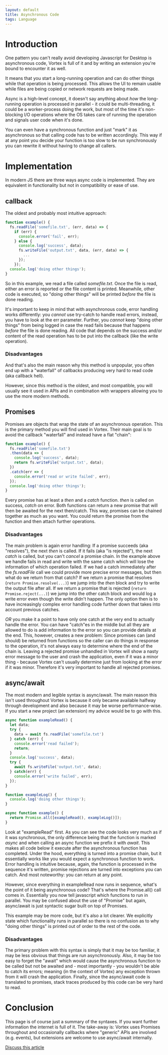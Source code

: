 ```yaml
---
layout: default
title: Asynchronous Code
tags: Language
---
```

# Introduction

One pattern you can't really avoid developing Javascript for Desktop is asynchronous code, Vortex is full of it and by writing an extension you're bound to encounter it as well.

It means that you start a long-running operation and can do other things while that operation is being processed. This allows the UI to remain usable while files are being copied or network requests are being made.

Async is a high-level concept, it doesn't say anything about _how_ the long-running operation is processed in parallel - it could be multi-threading, it could be a worker-process doing the work, but most of the time it's non-blocking I/O operations where the OS takes care of running the operation and signals user code when it's done.

You can even have a synchronous function and just "mark" it as asynchronous so that calling code has to be written accordingly. This way if at any point you decide your function is too slow to be run synchronously you can rewrite it without having to change all callers.

# Implementation

In modern JS there are three ways async code is implemented. They are equivalent in functionality but not in compatibility or ease of use.

## callback

The oldest and probably most intuitive approach:
```JavaScript
function example() {
  fs.readFile('somefile.txt', (err, data) => {
    if (err) {
      console.error('fail', err);
    } else {
      console.log('success', data);
      fs.writeFile('output.txt', data, (err, data) => {
        ...
      });
    });
  console.log('doing other things');
}
```

So in this example, we read a file called _somefile.txt_. Once the file is read, either an error is reported or the file content is printed.
Meanwhile, other code is executed, so "doing other things" will be printed _before_ the file is done reading.

It's important to keep in mind that with asynchronous code, error handling works differently: you _cannot_ use try-catch to handle read errors, instead, you have to look at the err parameter.
Further, you _cannot_ keep "doing other things" from being logged in case the read fails because that happens _before_ the file is done reading. All code that depends on the success and/or content of the read operation has to be put into the callback (like the write operation).

### Disadvantages

And that's also the main reason why this method is unpopular, you often end up with a "waterfall" of callbacks producing very hard to read code (aka callback hell).

However, since this method is the oldest, and most compatible, you will usually see it used in APIs and in combination with wrappers allowing you to use the more modern methods.

## Promises

Promises are objects that wrap the state of an asynchronous operation. This is the primary method you will find used in Vortex.
Their main goal is to avoid the callback "waterfall" and instead have a flat "chain":

``` Javascript
function example() {
  fs.readFile('somefile.txt')
  .then(data => {
    console.log('success', data);
    return fs.writeFile('output.txt', data);
  })
  .catch(err => {
    console.error('read or write failed', err);
  });
  console.log('doing other things');
}
```

Every promise has at least a _then_ and a _catch_ function. _then_ is called on success, _catch_ on error. Both functions can return a new promise that will then be awaited for the next then/catch. This way, promises can be chained together as much as you want. You could return the promise from the function and then attach further operations.

### Disadvantages

The main problem is again error handling: If a promise succeeds (aka "resolves"), the next _then_ is called. If it fails (aka "is rejected"), the next _catch_ is called, but you can't _cancel_ a promise chain.
In the example above we handle fails in read and write with the same catch which will lose the information of which operation failed. If we had a catch immediately after the _fs.readFile_ call we could provide more precise error messages, but then what do we return from that catch? If we return a promise that resolves (`return Promise.resolve(...)`) we jump into the _then_ block and try to write the output file after all. If we return a promise that is rejected (`return Promise.reject(...)`) we jump into the other catch block and would log a write error even though the write didn't happen.
The only option then is to have increasingly complex error handling code further down that takes into account previous catches.

_OR_ you make it a point to have only one catch at the very end to actually handle the error. You can have "catch"es in the middle but all they are allowed to do is add information to the error so you can provide details at the end.
This, however, creates a new problem: Since promises can (and should) be returned from functions so the caller can do things in response to the operation, it's not always easy to determine where the end of the chain is.
Leaving a rejected promise unhandled in Vortex will show a nasty error message to the user and crash the application, even if it was a minor thing - because Vortex can't usually determine just from looking at the error if it was minor.
Therefore it's very important to handle all rejected promises.

## async/await

The most modern and legible syntax is async/await. The main reason this isn't used throughout Vortex is because it only became available halfway through development and also because it may be worse performance-wise.
If you start a new project (an extension) my advice would be to go with this.

``` Javascript
async function exampleRead() {
  let data;
  try {
    data = await fs.readFile('somefile.txt')
  } catch (err) {
    console.error('read failed');
    return;
  }
  console.log('success', data);
  try {
    await fs.writeFile('output.txt', data);
  } catch(err) {
    console.error('write failed', err);
  });
}

function exampleLog() {
  console.log('doing other things');
}

async function example() {
  return Promise.all([exampleRead(), exampleLog()]);
}
```

Look at "exampleRead" first. As you can see the code looks very much as if it was synchronous, the only difference being that the function is marked _async_ and when calling an async function we prefix it with _await_. This makes all code below it execute after the asynchronous function has completed.
Under the hood, everything is turned into a promise chain, but it essentially works like you would expect a synchronous function to work. Error handling is intuitive because, again, the function is processed in the sequence it's written, promise rejections are turned into exceptions you can catch.
And most noteworthy: you can return at any point.

However, since everything in exampleRead now runs in sequence, what's the point of it being asynchronous code? That's where the Promise.all() call comes in. Essentially you now tell javascript which functions to run in parallel. You may be confused about the use of "Promise" but again, async/await is just syntactic sugar built on top of Promises.

This example may be more code, but it's also a lot clearer. We explicitly state which functionality runs in parallel so there is no confusion as to why "doing other things" is printed out of order to the rest of the code.

### Disadvantages

The primary problem with this syntax is simply that it may be too familiar, it may be less obvious that things are run asynchronously.
Also, it may be too easy to forget the "await" which would cause the asynchronous function to be called but not be awaited and - most importantly - you wouldn't be able to catch its errors; meaning (in the context of Vortex) any exception thrown from it will crash the application.
Finally, since the async/await code is translated to promises, stack traces produced by this code can be very hard to read.

# Conclusion

This page is of course just a summary of the syntaxes. If you want further information the internet is full of it.
The take-away is: Vortex uses Promises throughout and occasionally callbacks where "generic" APIs are involved (e.g. events), but extensions are welcome to use async/await internally.

[Discuss this article](https://github.com/Nexus-Mods/vortex-api/issues/8)